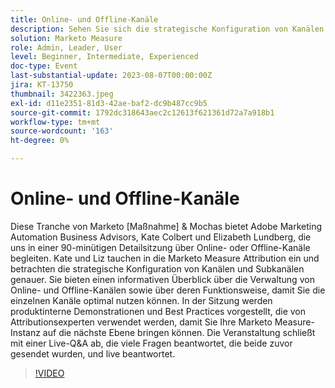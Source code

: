 ```yaml
---
title: Online- und Offline-Kanäle
description: Sehen Sie sich die strategische Konfiguration von Kanälen und Subkanälen, die informative Übersicht über das Online- und Offline-Kanal-Management, die Funktionsweise der Kanäle und die Präsentation produktinterner Demonstrationen und Best Practices von Attributionsexperten an.
solution: Marketo Measure
role: Admin, Leader, User
level: Beginner, Intermediate, Experienced
doc-type: Event
last-substantial-update: 2023-08-07T00:00:00Z
jira: KT-13750
thumbnail: 3422363.jpeg
exl-id: d11e2351-81d3-42ae-baf2-dc9b487cc9b5
source-git-commit: 1792dc318643aec2c12613f621361d72a7a918b1
workflow-type: tm+mt
source-wordcount: '163'
ht-degree: 0%

---
```


# Online- und Offline-Kanäle

Diese Tranche von Marketo [Maßnahme] &amp; Mochas bietet Adobe Marketing Automation Business Advisors, Kate Colbert und Elizabeth Lundberg, die uns in einer 90-minütigen Detailsitzung über Online- oder Offline-Kanäle begleiten. Kate und Liz tauchen in die Marketo Measure Attribution ein und betrachten die strategische Konfiguration von Kanälen und Subkanälen genauer. Sie bieten einen informativen Überblick über die Verwaltung von Online- und Offline-Kanälen sowie über deren Funktionsweise, damit Sie die einzelnen Kanäle optimal nutzen können. In der Sitzung werden produktinterne Demonstrationen und Best Practices vorgestellt, die von Attributionsexperten verwendet werden, damit Sie Ihre Marketo Measure-Instanz auf die nächste Ebene bringen können. Die Veranstaltung schließt mit einer Live-Q&amp;A ab, die viele Fragen beantwortet, die beide zuvor gesendet wurden, und live beantwortet.

>[!VIDEO](https://video.tv.adobe.com/v/3422363/?learn=on)
